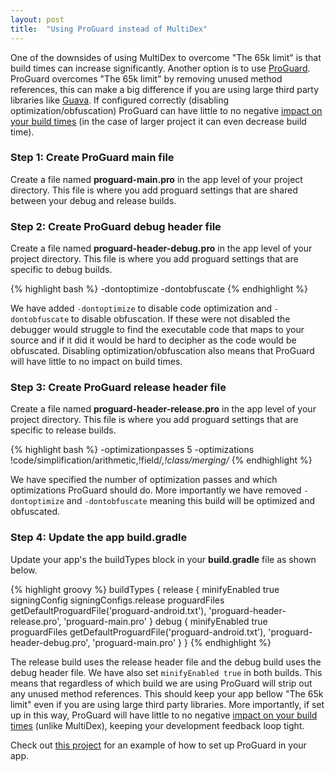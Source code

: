 ```yaml
---
layout: post
title:  "Using ProGuard instead of MultiDex"
---
```

One of the downsides of using MultiDex to overcome "The 65k limit" is that build times can increase significantly.
Another option is to use [ProGuard]. ProGuard overcomes "The 65k limit" by removing unused method references,
this can make a big difference if you are using large third party libraries like [Guava]. If configured
correctly (disabling optimization/obfuscation) ProGuard can have little to no negative [impact on your build times] (in the case of larger project it can even decrease build time).

<!--more-->

### Step 1: Create ProGuard main file
Create a file named **proguard-main.pro** in the app level of your project directory. This file is where you add proguard settings that are shared between your debug and release builds.

### Step 2: Create ProGuard debug header file
Create a file named **proguard-header-debug.pro** in the app level of your project directory. This file is where you add proguard settings that are specific to debug builds.

{% highlight bash %}
-dontoptimize
-dontobfuscate
{% endhighlight %}

We have added `-dontoptimize` to disable code optimization and `-dontobfuscate` to disable obfuscation. If these were not disabled the debugger would struggle to find the executable code that maps to your source and if it did it would be hard to decipher as the code would be obfuscated. Disabling optimization/obfuscation also means that ProGuard will have little to no impact on build times.

### Step 3: Create ProGuard release header file
Create a file named **proguard-header-release.pro** in the app level of your project directory. This file is where you add proguard settings that are specific to release builds.

{% highlight bash %}
-optimizationpasses 5
-optimizations !code/simplification/arithmetic,!field/*,!class/merging/*
{% endhighlight %}

We have specified the number of optimization passes and which optimizations ProGuard should do. More importantly we have removed `-dontoptimize` and `-dontobfuscate` meaning this build will be optimized and obfuscated.

### Step 4: Update the app build.gradle
Update your app's the buildTypes block in your **build.gradle** file as shown below.

{% highlight groovy %}
buildTypes {
    release {
        minifyEnabled true
        signingConfig signingConfigs.release
        proguardFiles getDefaultProguardFile('proguard-android.txt'), 'proguard-header-release.pro', 'proguard-main.pro'
    }
    debug {
        minifyEnabled true
        proguardFiles getDefaultProguardFile('proguard-android.txt'), 'proguard-header-debug.pro', 'proguard-main.pro'
    }
}
{% endhighlight %}

The release build uses the release header file and the debug build uses the debug header file. We have also set `minifyEnabled true` in both builds. This means that regardless of which build we are using ProGuard will strip out any unused method references. This should keep your app bellow "The 65k limit" even if you are using large third party libraries. More importantly, if set up in this way, ProGuard will have little to no negative [impact on your build times] (unlike MultiDex), keeping your development feedback loop tight.

Check out [this project] for an example of how to set up ProGuard in your app.

[this project]: https://github.com/andersmurphy/chain/commit/9d2241a2a6d2571696a1d3ad5ba37e521d8641f5
[ProGuard]: https://proguard.sourceforge.net/
[Guava]: https://github.com/google/guava
[impact on your build times]: https://image.slidesharecdn.com/jackandjilldroidconlondon2015-160314154239/95/eric-lafortune-the-jack-and-jill-build-system-16-638.jpg?cb=1457972343
